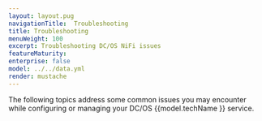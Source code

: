 ```yaml
---
layout: layout.pug
navigationTitle:  Troubleshooting
title: Troubleshooting
menuWeight: 100
excerpt: Troubleshooting DC/OS NiFi issues
featureMaturity:
enterprise: false
model: ../../data.yml
render: mustache
---
```


The following topics address some common issues you may encounter while configuring or managing your DC/OS {{model.techName }} service.
